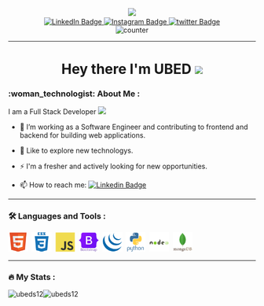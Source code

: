 <div id="header" align="center">
  <img src="https://media.giphy.com/media/M9gbBd9nbDrOTu1Mqx/giphy.gif" width="100"/>
<div id="badges">
  <a href="https://www.linkedin.com/in/ubed-shaikh">
    <img src="https://img.shields.io/badge/LinkedIn-blue?style=for-the-badge&logo=linkedin&logoColor=white" alt="LinkedIn Badge"/>
  </a>
  <a href="https://instagram.com/__ubed_shaikh__?igshid=MGNiNDI5ZTU=">
    <img src="https://img.shields.io/badge/Instagarm-red?style=for-the-badge&logo=instagram&logoColor=white" alt="Instagram Badge"/>
  </a>
  <a href="https://twitter.com/_ubed_shaikh_">
    <img src="https://img.shields.io/badge/Twitter-blue?style=for-the-badge&logo=twitter&logoColor=white" alt="twitter Badge"/>
  </a>
  <div id="badge"> 
    <img src= "https://komarev.com/ghpvc/?username=ubeds12&color=red&style=for-the-badge" alt="counter">
   
  </div>
  
---
  <h1>
  Hey there I'm UBED
  <img src="https://media.giphy.com/media/hvRJCLFzcasrR4ia7z/giphy.gif" width="30px"/>
  </h1>
  <div id="about" align="left">
    <h3>:woman_technologist: About Me :</h3>
    I am a Full Stack Developer <img src="https://media.giphy.com/media/WUlplcMpOCEmTGBtBW/giphy.gif" width="30">
    
- :telescope: I’m working as a Software Engineer and contributing to frontend and backend for building web applications.

- :seedling: Like to explore new technologys. 

- :zap: I'm a fresher and actively looking for new opportunities.

- :mailbox:  How to reach me:   [![Linkedin Badge](https://img.shields.io/badge/-Ubed_shaikh-blue?style=flat&logo=Linkedin&logoColor=white)](https://www.linkedin.com/in/ubed-shaikh)
    
 ---

### :hammer_and_wrench: Languages and Tools :
   <div>


  <img src="https://github.com/devicons/devicon/blob/master/icons/html5/html5-original.svg" title="HTML5" alt="HTML" width="40" height="40"/>&nbsp;
  <img src="https://github.com/devicons/devicon/blob/master/icons/css3/css3-plain-wordmark.svg"  title="CSS3" alt="CSS" width="40" height="40"/>&nbsp;
  <img src="https://github.com/devicons/devicon/blob/master/icons/javascript/javascript-original.svg" title="JavaScript" alt="JavaScript" width="40" height="40"/>&nbsp;
   <img src="https://github.com/devicons/devicon/blob/master/icons/bootstrap/bootstrap-original-wordmark.svg" title="Bootstrap" alt="Bootstrap" width="40" height="40"/>&nbsp;
   <img src="https://github.com/devicons/devicon/blob/master/icons/jquery/jquery-plain.svg" title="Jquery" alt="Jquery" width="40" height="40"/>&nbsp;
   <img src="https://github.com/devicons/devicon/blob/master/icons/python/python-original-wordmark.svg" title="python" alt="python" width="40" height="40"/>&nbsp;
   <img src="https://github.com/devicons/devicon/blob/master/icons/nodejs/nodejs-original-wordmark.svg" title="NodeJS" alt="NodeJS" width="40" height="40"/>&nbsp;
   <img src="https://github.com/devicons/devicon/blob/master/icons/mongodb/mongodb-original-wordmark.svg" title="MongoDb" alt="MongoDb" width="40" height="40"/>&nbsp;
 
</div>
    
---

### :fire: My Stats :
<img align="left" src="https://github-readme-streak-stats.herokuapp.com?user=ubeds12&theme=highcontrast" alt="ubeds12"/>
<img align="left" src="https://github-readme-stats.vercel.app/api/top-langs/?username=ubeds12&layout=compact&theme=vision-friendly-dark" alt="ubeds12"/>
